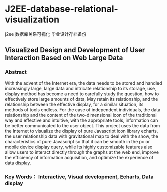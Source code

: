 # J2EE-database-relational-visualization
j2ee 数据库关系可视化  毕业设计存档备份

## Visualized Design and Development of User Interaction Based on Web Large Data
### Abstract
With the advent of the Internet era, the data needs to be stored and handled increasingly large, large data and intricate relationship to its storage, use, display method has become a need to carefully study the question, how to effectively store large amounts of data, May retain its relationship, and the relationship between the effective display, for a similar situation, its methods of tools endless. For the case of independent individuals, the data relationship and the content of the two-dimensional icon of the traditional way and effective and intuitive, with the appropriate tools, information can be better communicated to the user object. 
This project uses the data from the Internet to visualize the display of pure Javascript icon library echarts, the user relationship data with gravitational map to deal with the show, the characteristics of pure Javascript so that it can be smooth in the pc or mobile device display query, while Its highly customizable features also allow users to interact directly through the graphs at the web end, improve the efficiency of information acquisition, and optimize the experience of data display. 
### Key Words： Interactive, Visual development, Echarts, Data display

